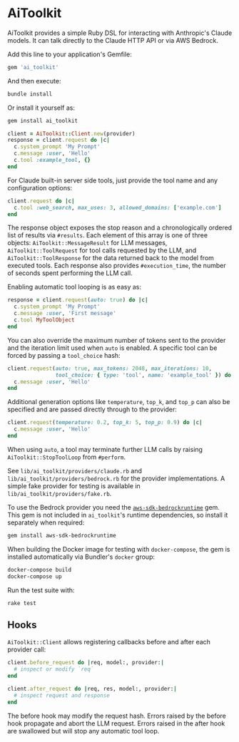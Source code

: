 # AiToolkit

AiToolkit provides a simple Ruby DSL for interacting with Anthropic's Claude models. It can talk directly to the Claude HTTP API or via AWS Bedrock.

Add this line to your application's Gemfile:

```ruby
gem 'ai_toolkit'
```

And then execute:

```bash
bundle install
```

Or install it yourself as:

```bash
gem install ai_toolkit
```

```ruby
client = AiToolkit::Client.new(provider)
response = client.request do |c|
  c.system_prompt 'My Prompt'
  c.message :user, 'Hello'
  c.tool :example_tool, {}
end
```

For Claude built-in server side tools, just provide the tool name and any configuration options:

```ruby
client.request do |c|
  c.tool :web_search, max_uses: 3, allowed_domains: ['example.com']
end
```

The response object exposes the stop reason and a chronologically ordered list of
results via `#results`. Each element of this array is one of three objects:
`AiToolkit::MessageResult` for LLM messages, `AiToolkit::ToolRequest`
for tool calls requested by the LLM, and `AiToolkit::ToolResponse` for
the data returned back to the model from executed tools. Each response also
provides `#execution_time`, the number of seconds spent performing the LLM call.

Enabling automatic tool looping is as easy as:

```ruby
response = client.request(auto: true) do |c|
  c.system_prompt 'My Prompt'
  c.message :user, 'First message'
  c.tool MyToolObject
end
```

You can also override the maximum number of tokens sent to the provider and the iteration limit used when `auto` is enabled. A specific tool can be forced by passing a `tool_choice` hash:

```ruby
client.request(auto: true, max_tokens: 2048, max_iterations: 10,
               tool_choice: { type: 'tool', name: 'example_tool' }) do |c|
  c.message :user, 'Hello'
end
```

Additional generation options like `temperature`, `top_k`, and `top_p` can also be specified and are passed directly through to the provider:

```ruby
client.request(temperature: 0.2, top_k: 5, top_p: 0.9) do |c|
  c.message :user, 'Hello'
end
```

When using `auto`, a tool may terminate further LLM calls by raising
`AiToolkit::StopToolLoop` from `#perform`.

See `lib/ai_toolkit/providers/claude.rb` and `lib/ai_toolkit/providers/bedrock.rb` for the provider implementations. A simple fake provider for testing is available in `lib/ai_toolkit/providers/fake.rb`.

To use the Bedrock provider you need the [`aws-sdk-bedrockruntime`](https://github.com/aws/aws-sdk-ruby) gem. This gem is not included in `ai_toolkit`'s runtime dependencies, so install it separately when required:

```bash
gem install aws-sdk-bedrockruntime
```

When building the Docker image for testing with `docker-compose`, the gem is installed automatically via Bundler's `docker` group:

```bash
docker-compose build
docker-compose up
```

Run the test suite with:

```
rake test
```

## Hooks

`AiToolkit::Client` allows registering callbacks before and after each provider
call:

```ruby
client.before_request do |req, model:, provider:|
  # inspect or modify `req`
end

client.after_request do |req, res, model:, provider:|
  # inspect request and response
end
```

The before hook may modify the request hash. Errors raised by the before hook
propagate and abort the LLM request. Errors raised in the after hook are
swallowed but will stop any automatic tool loop.
